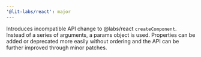 ```yaml
---
'@lit-labs/react': major
---
```


Introduces incompatible API change to @labs/react `createComponent`. Instead of a series of arguments, a params object is used. Properties can be added or deprecated more easily without ordering and the API can be further improved through minor patches.
